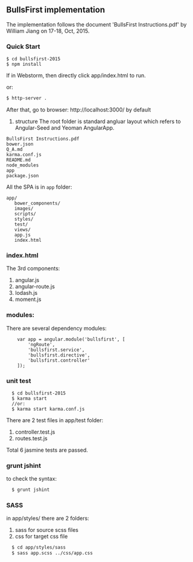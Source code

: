 ## BullsFirst implementation

The implementation follows the document 'BullsFirst Instructions.pdf' by William Jiang on 17-18, Oct, 2015.

### Quick Start

```
$ cd bullsfirst-2015
$ npm install
```
If in Webstorm, then directly click app/index.html to run.

or:
```bash
$ http-server .
```
After that, go to browser: http://localhost:3000/ by default

1. structure
The root folder is standard angluar layout which refers to Angular-Seed and Yeoman AngularApp.
```
BullsFirst Instructions.pdf
bower.json
Q_A.md
karma.conf.js
README.md
node_modules
app
package.json
```

All the SPA is in `app` folder:
```
app/
   bower_components/
   images/
   scripts/
   styles/
   test/
   views/
   app.js
   index.html
```

### index.html

The 3rd components:

1. angular.js
1. angular-route.js
1. lodash.js
1. moment.js

### modules:

There are several dependency modules:
```
    var app = angular.module('bullsfirst', [
        'ngRoute',
        'bullsfirst.service',
        'bullsfirst.directive',
        'bullsfirst.controller'
    ]);
```


### unit test
```
  $ cd bullsfirst-2015
  $ karma start
  //or:
  $ karma start karma.conf.js
```

There are 2 test files in app/test folder:
1. controller.test.js
1. routes.test.js

Total 6 jasmine tests are passed.


### grunt jshint
to check the syntax:
```bash
  $ grunt jshint
```

### SASS
in app/styles/ there are 2 folders:
1. sass for source scss files
1. css for target css file

```bash
  $ cd app/styles/sass
  $ sass app.scss ../css/app.css
```
